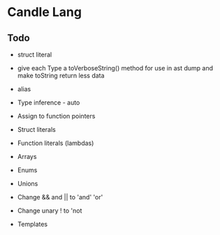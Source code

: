 # Candle Lang

## Todo

- struct literal
- give each Type a toVerboseString() method for use in ast dump
  and make toString return less data

- alias
- Type inference - auto
- Assign to function pointers 
- Struct literals
- Function literals (lambdas)
- Arrays
- Enums
- Unions
- Change && and || to 'and' 'or'
- Change unary ! to 'not
- Templates